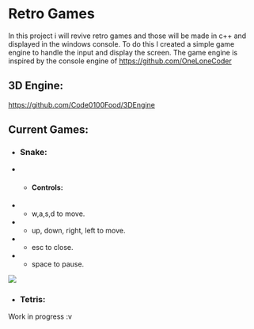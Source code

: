 # Retro Games

In this project i will revive retro games and those will be made in c++ and displayed in the windows console. To do this I created a simple game engine to handle the input and display the screen. The game engine is inspired by the console engine of https://github.com/OneLoneCoder

## 3D Engine:
https://github.com/Code0100Food/3DEngine

## Current Games:
* ### Snake:

* * #### Controls:
* * w,a,s,d to move.
* * up, down, right, left to move.
* * esc to close.
* * space to pause.

![](https://i.gyazo.com/e5f703f27923557bd73e1ec12dda4a6f.gif)

* ### Tetris: 
Work in progress :v
